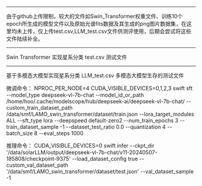 --------------------

由于github上传限制，较大的文件如Swin_Transformer权重文件、训练10个epoch所生成的模型文件以及原始光谱fits数据及其生成的png图片数据集，在这里均未上传，仅上传test.csv,LLM_test.csv文件供测评使用，后期会尝试将这些文件陆续补全。

------------------
Swin Transformer 实现星系分类
test.csv  测试文件


------------------------
基于多模态大模型实现星系分类
LLM_test.csv  多模态大模型生存的测试文件

微调命令：
NPROC_PER_NODE=4 CUDA_VISIBLE_DEVICES=0,1,2,3 swift sft --model_type deepseek-vl-7b-chat --model_id_or_path /home/hoo/.cache/modelscope/hub/deepseek-ai/deepseek-vl-7b-chat/ --custom_train_dataset_path /data/smf/LAMO_swin_transformer/dataset/train.json --lora_target_modules ALL --sft_type lora --deepspeed default-zero2 --num_train_epochs 3 --train_dataset_sample -1 --dataset_test_ratio 0.0 --quantization 4 --batch_size 8 --eval_steps 1000

推理命令：
CUDA_VISIBLE_DEVICES=0 swift infer --ckpt_dir '/data/solarLLM/output/deepseek-vl-7b-chat/v11-20240507-185808/checkpoint-9375' --load_dataset_config true --custom_val_dataset_path '/data/smf/LAMO_swin_transformer/dataset/test.json' --val_dataset_sample -1
